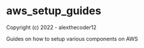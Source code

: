 # aws_setup_guides

Copyright (c) 2022 - alexthecoder12

Guides on how to setup various components on AWS
